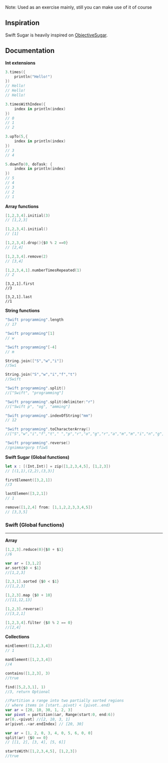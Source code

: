 Note: Used as an exercise mainly, still you can make use of it of course

## Inspiration

Swift Sugar is heavily inspired on [ObjectiveSugar](https://github.com/supermarin/ObjectiveSugar). 

## Documentation

**Int extensions** 

``` swift
3.times({
    println("Hello!")
})
// Hello!
// Hello!
// Hello!
```

``` swift
3.timesWithIndex({
    index in println(index)
})
// 0
// 1
// 2
```

``` swift
3.upTo(5,{
    index in println(index)
})
// 3
// 4
```

``` swift
5.downTo(0, doTask: {
    index in println(index)
})
// 5
// 4
// 3
// 2
// 1
```

**Array functions**  
``` swift
[1,2,3,4].initial(3)
// [1,2,3]
```

``` swift
[1,2,3,4].initial()
// [1]
```

``` swift
[1,2,3,4].drop(){$0 % 2 ==0}
// [2,4]
```

``` swift
[1,2,3,4].remove(2)
// [3,4]
```

``` swift
[1,2,3,4,1].numberTimesRepeated(1)
// 2
```

``` siwft
[3,2,1].first
//3
```

``` siwft
[3,2,1].last
//1
```

**String functions** 

``` swift
"Swift programming".length
// 17
```

``` swift
"Swift programming"[1]
// w
```

``` swift
"Swift programming"[-4]
// m
```

``` swift
String.join(["S","w","i"])
//Swi
```

``` swift
String.join("S","w","i","f","t")
//Swift
```

``` swift
"Swift programming".split()
//["Swift", "programming"]
```

``` swift
"Swift programming".split(delimiter:"r")
//["Swift p", "og", "amming"]
```

``` swift
"Swift programming".indexOfString("mm")
// 12
```

``` swift
"Swift programming".toCharacterArray()
//["S","w","i","f","t"," ","p","r","o","g","r","a","m","m","i","n","g"]
```

``` swift
"Swift programming".reverse()
//gnimmargorp tfiwS
```

**Swift Sugar (Global functions)** 

``` swift
let x : [(Int,Int)] = zip([1,2,3,4,5], [1,2,3])
// [(1,1),(2,2),(3,3)]
```

``` swift
firstElement([3,2,1])
//3
```

``` swift
lastElemen([3,2,1])
// 1
```

``` swift
remove([1,2,4] from: [1,1,2,2,3,3,4,5])
// [3,3,5]
```

### Swift (Global functions)
---

**Array**  

``` swift
[1,2,3].reduce(0){$0 + $1}
//6
```

```swift
var ar = [3,1,2]
ar.sort{$0 < $1}
//[1,2,3]
```

``` swift
[2,3,1].sorted {$0 < $1}
//[1,2,3]
```

``` swift
[1,2,3].map {$0 + 10}
//[11,12,13]
```

``` swift
[1,2,3].reverse()
//[3,2,1]
```

``` swift
[1,2,3,4].filter {$0 % 2 == 0}
//[2,4]
```

**Collections**  
``` swift
minElement([1,2,3,4])
// 1
```

``` swift
manElement([1,2,3,4])
//4
```

``` swift
contains([1,2,3], 3)
//true
```

``` swift
find([5,2,3,1], 1)
//3, return Optional
```

``` swift
//Partition a range into two partially sorted regions
// where items in [start..pivot) < [pivot..end)
var ar = [20, 10, 30, 1, 2, 3]
var pivot = partition(&ar, Range(start:0, end:6))
ar[0..<pivot] //[2, 10, 3, 1]
ar[pivot..<ar.endIndex] // [20, 30]
```

``` swift
var ar = [1, 2, 0, 3, 4, 0, 5, 6, 0, 0]
split(ar) {$0 == 0}
// [[1, 2], [3, 4], [5, 6]]
```

``` swift
startsWith([1,2,3,4,5], [1,2,3])
//true
```















